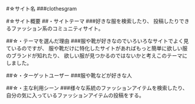 
#☆サイト名
###clothesgram

#☆サイト概要
##・サイトテーマ
###好きな服を検索したり、
投稿したりできるファッション系のコミュニティサイト。

##☆・テーマを選んだ理由
###服や靴が好きなのでいろいろなサイトでよく見ているのですが、
服や靴だけに特化したサイトがあればもっと簡単に欲しい服のブランドが知れたり、
欲しい服が見つかるのではないかと考えこのテーマにしました。

##☆・ターゲットユーザー
###服や靴などが好きな人

##☆・主な利用シーン
###様々な系統のファッションアイテムを検索したり、
自分の気に入っているファッションアイテムの投稿をする。

